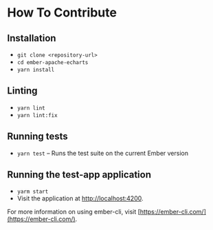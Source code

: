 # How To Contribute

## Installation

* `git clone <repository-url>`
* `cd ember-apache-echarts`
* `yarn install`

## Linting

* `yarn lint`
* `yarn lint:fix`

## Running tests

* `yarn test` – Runs the test suite on the current Ember version

## Running the test-app application

* `yarm start`
* Visit the application at [http://localhost:4200](http://localhost:4200).

For more information on using ember-cli, visit [https://ember-cli.com/](https://ember-cli.com/).
